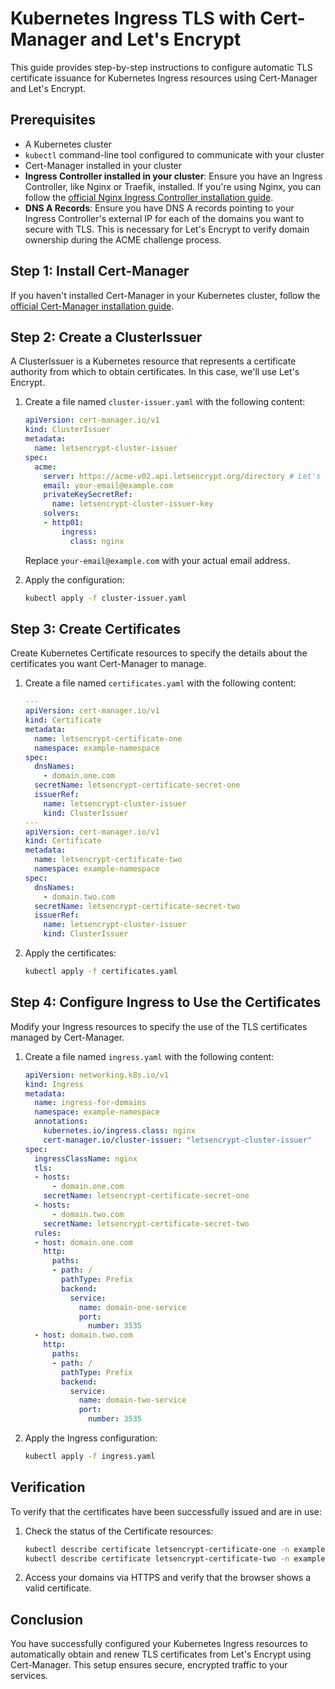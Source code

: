 # Kubernetes Ingress TLS with Cert-Manager and Let's Encrypt

This guide provides step-by-step instructions to configure automatic TLS certificate issuance for Kubernetes Ingress resources using Cert-Manager and Let's Encrypt.

## Prerequisites

- A Kubernetes cluster
- `kubectl` command-line tool configured to communicate with your cluster
- Cert-Manager installed in your cluster
- **Ingress Controller installed in your cluster**: Ensure you have an Ingress Controller, like Nginx or Traefik, installed. If you're using Nginx, you can follow the [official Nginx Ingress Controller installation guide](https://kubernetes.github.io/ingress-nginx/deploy/).
- **DNS A Records**: Ensure you have DNS A records pointing to your Ingress Controller's external IP for each of the domains you want to secure with TLS. This is necessary for Let's Encrypt to verify domain ownership during the ACME challenge process.

## Step 1: Install Cert-Manager

If you haven't installed Cert-Manager in your Kubernetes cluster, follow the [official Cert-Manager installation guide](https://cert-manager.io/docs/installation/kubernetes/).

## Step 2: Create a ClusterIssuer

A ClusterIssuer is a Kubernetes resource that represents a certificate authority from which to obtain certificates. In this case, we'll use Let's Encrypt.

1. Create a file named `cluster-issuer.yaml` with the following content:

    ```yaml
    apiVersion: cert-manager.io/v1
    kind: ClusterIssuer
    metadata:
      name: letsencrypt-cluster-issuer
    spec:
      acme:
        server: https://acme-v02.api.letsencrypt.org/directory # Let's Encrypt ACME server for production
        email: your-email@example.com
        privateKeySecretRef:
          name: letsencrypt-cluster-issuer-key
        solvers:
        - http01:
            ingress:
              class: nginx
    ```

    Replace `your-email@example.com` with your actual email address.

2. Apply the configuration:

    ```bash
    kubectl apply -f cluster-issuer.yaml
    ```

## Step 3: Create Certificates

Create Kubernetes Certificate resources to specify the details about the certificates you want Cert-Manager to manage.

1. Create a file named `certificates.yaml` with the following content:

    ```yaml
    ---
    apiVersion: cert-manager.io/v1
    kind: Certificate
    metadata:
      name: letsencrypt-certificate-one
      namespace: example-namespace
    spec:
      dnsNames:
        - domain.one.com
      secretName: letsencrypt-certificate-secret-one
      issuerRef:
        name: letsencrypt-cluster-issuer
        kind: ClusterIssuer
    ---
    apiVersion: cert-manager.io/v1
    kind: Certificate
    metadata:
      name: letsencrypt-certificate-two
      namespace: example-namespace
    spec:
      dnsNames:
        - domain.two.com
      secretName: letsencrypt-certificate-secret-two
      issuerRef:
        name: letsencrypt-cluster-issuer
        kind: ClusterIssuer
    ```

2. Apply the certificates:

    ```bash
    kubectl apply -f certificates.yaml
    ```

## Step 4: Configure Ingress to Use the Certificates

Modify your Ingress resources to specify the use of the TLS certificates managed by Cert-Manager.

1. Create a file named `ingress.yaml` with the following content:

    ```yaml
    apiVersion: networking.k8s.io/v1
    kind: Ingress
    metadata:
      name: ingress-for-domains
      namespace: example-namespace
      annotations:
        kubernetes.io/ingress.class: nginx
        cert-manager.io/cluster-issuer: "letsencrypt-cluster-issuer"
    spec:
      ingressClassName: nginx
      tls:
      - hosts:
          - domain.one.com
        secretName: letsencrypt-certificate-secret-one
      - hosts:
          - domain.two.com
        secretName: letsencrypt-certificate-secret-two
      rules:
      - host: domain.one.com
        http:
          paths:
          - path: /
            pathType: Prefix
            backend:
              service:
                name: domain-one-service
                port:
                  number: 3535
      - host: domain.two.com
        http:
          paths:
          - path: /
            pathType: Prefix
            backend:
              service:
                name: domain-two-service
                port:
                  number: 3535
    ```

2. Apply the Ingress configuration:

    ```bash
    kubectl apply -f ingress.yaml
    ```

## Verification

To verify that the certificates have been successfully issued and are in use:

1. Check the status of the Certificate resources:

    ```bash
    kubectl describe certificate letsencrypt-certificate-one -n example-namespace
    kubectl describe certificate letsencrypt-certificate-two -n example-namespace
    ```

2. Access your domains via HTTPS and verify that the browser shows a valid certificate.

## Conclusion

You have successfully configured your Kubernetes Ingress resources to automatically obtain and renew TLS certificates from Let's Encrypt using Cert-Manager. This setup ensures secure, encrypted traffic to your services.
